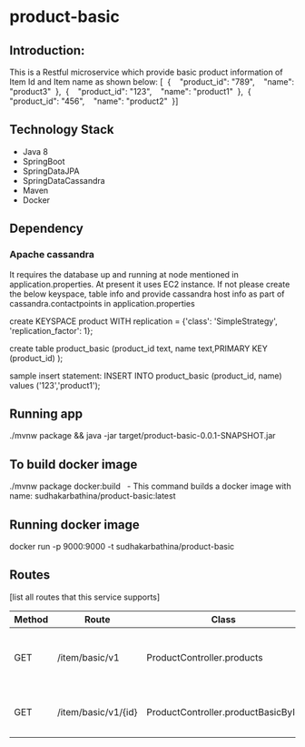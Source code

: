 # product-basic
## Introduction:
This is a Restful microservice which provide basic product information of Item Id and Item name as shown below:
[  {    "product_id": "789",    "name": "product3"  },  {    "product_id": "123",    "name": "product1"  },  {    "product_id": "456",    "name": "product2"  }]

## Technology Stack
* Java 8
* SpringBoot
* SpringDataJPA
* SpringDataCassandra
* Maven
* Docker

## Dependency
### Apache cassandra
It requires the database up and running at node mentioned in application.properties. At present it uses EC2 instance.
If not please create the below keyspace, table info and provide cassandra host info as part of cassandra.contactpoints in application.properties

create KEYSPACE product WITH replication = {'class': 'SimpleStrategy', 'replication_factor': 1};

create table product_basic (product_id text, name text,PRIMARY KEY (product_id) );

sample insert statement: INSERT INTO product_basic (product_id, name) values ('123','product1');

## Running app

./mvnw package && java -jar target/product-basic-0.0.1-SNAPSHOT.jar

## To build docker image

./mvnw package docker:build   - This command builds a docker image with name: sudhakarbathina/product-basic:latest

## Running docker image

docker run -p 9000:9000 -t sudhakarbathina/product-basic   

## Routes

[list all routes that this service supports]

| Method | Route | Class | Description
| ------ | ----- | ----- | -----------
| GET | /item/basic/v1 | ProductController.products | Lists all ItemIds available along with their names
| GET | /item/basic/v1/{id} | ProductController.productBasicById | Provides requested Itemid and name
